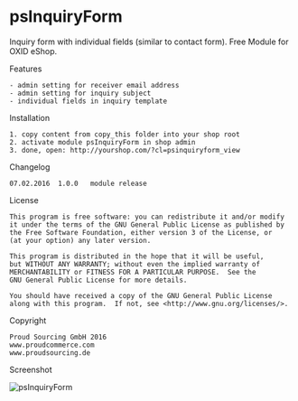 psInquiryForm
============

Inquiry form with individual fields (similar to contact form).
Free Module for OXID eShop.


Features

	- admin setting for receiver email address
	- admin setting for inquiry subject
	- individual fields in inquiry template


Installation

	1. copy content from copy_this folder into your shop root
	2. activate module psInquiryForm in shop admin
	3. done, open: http://yourshop.com/?cl=psinquiryform_view

	
Changelog

	07.02.2016	1.0.0	module release


License

    This program is free software: you can redistribute it and/or modify
    it under the terms of the GNU General Public License as published by
    the Free Software Foundation, either version 3 of the License, or
    (at your option) any later version.

    This program is distributed in the hope that it will be useful,
    but WITHOUT ANY WARRANTY; without even the implied warranty of
    MERCHANTABILITY or FITNESS FOR A PARTICULAR PURPOSE.  See the
    GNU General Public License for more details.

    You should have received a copy of the GNU General Public License
    along with this program.  If not, see <http://www.gnu.org/licenses/>.
    

Copyright

	Proud Sourcing GmbH 2016
	www.proudcommerce.com
	www.proudsourcing.de
	
	
Screenshot

![psInquiryForm](https://raw.github.com/proudcommerce/psInquiryForm/master/psinquiryform_screenshot.png)
